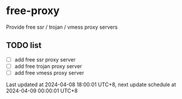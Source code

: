 
# free-proxy
Provide free ssr / trojan / vmess proxy servers


## TODO list
- [ ] add free ssr proxy server
- [ ] add free trojan proxy server
- [ ] add free vmess proxy server

Last updated at 2024-04-08 18:00:01 UTC+8, next update schedule at 2024-04-09 00:00:01 UTC+8

